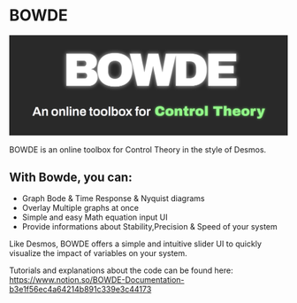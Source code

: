 # BOWDE
![](logo.png)

BOWDE is an online toolbox for Control Theory in the style of Desmos.

## With Bowde, you can:
* Graph Bode & Time Response & Nyquist diagrams
* Overlay Multiple graphs at once
* Simple and easy Math equation input UI
* Provide informations about Stability,Precision & Speed of your system

Like Desmos, BOWDE offers a simple and intuitive slider UI to quickly visualize the impact of variables on your system.

Tutorials and explanations about the code can be found here: https://www.notion.so/BOWDE-Documentation-b3e1f56ec4a64214b891c339e3c44173


